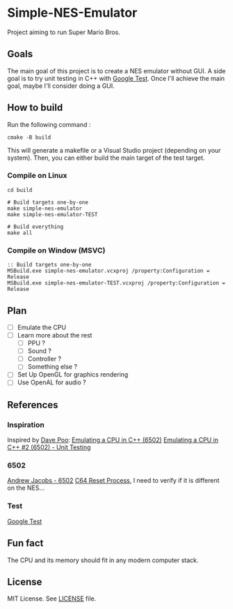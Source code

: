# Simple-NES-Emulator
Project aiming to run Super Mario Bros.

## Goals
The main goal of this project is to create a NES emulator without GUI.
A side goal is to try unit testing in C++ with [Google Test](https://github.com/google/googletest).
Once I'll achieve the main goal, maybe I'll consider doing a GUI.

## How to build
Run the following command :
```shell
cmake -B build
```
This will generate a makefile or a Visual Studio project (depending on your system).
Then, you can either build the main target of the test target.

### Compile on Linux
```shell
cd build

# Build targets one-by-one
make simple-nes-emulator
make simple-nes-emulator-TEST

# Build everything
make all
```

### Compile on Window (MSVC)
```batch
:: Build targets one-by-one
MSBuild.exe simple-nes-emulator.vcxproj /property:Configuration = Release
MSBuild.exe simple-nes-emulator-TEST.vcxproj /property:Configuration = Release
```

## Plan
- [ ] Emulate the CPU
- [ ] Learn more about the rest
	- [ ] PPU ?
	- [ ] Sound ?
	- [ ] Controller ?
	- [ ] Something else ?
- [ ] Set Up OpenGL for graphics rendering
- [ ] Use OpenAL for audio ?

## References
### Inspiration
Inspired by [Dave Poo](https://www.youtube.com/@DavePoo):
[Emulating a CPU in C++ (6502)](https://www.youtube.com/watch?v=qJgsuQoy9bc)
[Emulating a CPU in C++ #2 (6502) - Unit Testing
](https://youtu.be/L7J1pPokEyw?si=gRlonH_mJQViYa5g)

### 6502
[Andrew Jacobs - 6502](https://web.archive.org/web/20210727210256/http://obelisk.me.uk/6502/index.html)
[C64 Reset Process](https://www.c64-wiki.com/wiki/Reset_(Process)), I need to verify if it is different on the NES...

### Test
[Google Test](https://github.com/google/googletest)

## Fun fact
The CPU and its memory should fit in any modern computer stack.

## License

MIT License. See [LICENSE](LICENSE) file.